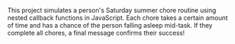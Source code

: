 This project simulates a person's Saturday summer chore routine using nested callback functions in JavaScript. Each chore takes a certain amount of time and has a chance of the person falling asleep mid-task. If they complete all chores, a final message confirms their success!




